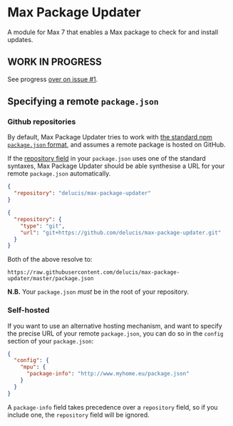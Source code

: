 # Max Package Updater

A module for Max 7 that enables a Max package to check for and install updates.

## WORK IN PROGRESS

See progress [over on issue #1](https://github.com/delucis/max-package-updater/issues/1).

## Specifying a remote `package.json`

### Github repositories

By default, Max Package Updater tries to work with [the standard npm `package.json` format](https://docs.npmjs.com/files/package.json), and assumes a remote package is hosted on GitHub.

If the [repository field](https://docs.npmjs.com/files/package.json#repository) in your `package.json` uses one of the standard syntaxes, Max Package Updater should be able synthesise a URL for your remote `package.json` automatically.

```json
{
  "repository": "delucis/max-package-updater"
}
```
```json
{
  "repository": {
    "type": "git",
    "url": "git+https://github.com/delucis/max-package-updater.git"
  }
}
```

Both of the above resolve to:

    https://raw.githubusercontent.com/delucis/max-package-updater/master/package.json

**N.B.** Your `package.json` *must* be in the root of your repository.

### Self-hosted

If you want to use an alternative hosting mechanism, and want to specify the precise URL of your remote `package.json`, you can do so in the `config` section of your `package.json`:

```json
{
  "config": {
    "mpu": {
      "package-info": "http://www.myhome.eu/package.json"
    }
  }
}
```

A `package-info` field takes precedence over a `repository` field, so if you include one, the `repository` field will be ignored.
